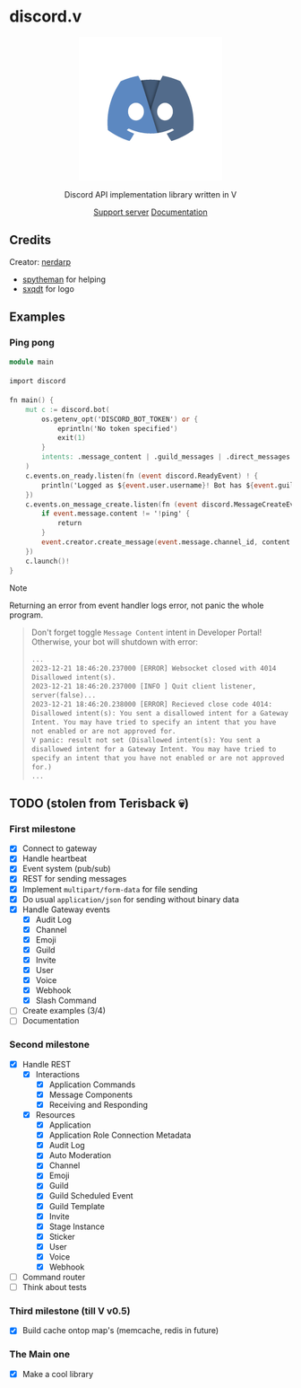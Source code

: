 # discord.v

<div align="center">
<img src="assets/logo.png" height=256></img>

Discord API implementation library written in V

[Support server](https://discord.gg/k7rvtQ43cu)
[Documentation](https://darphome.github.io/discord.v/discord.html)

</div>

## Credits

Creator: [nerdarp](https://github.com/DarpHome)

- [spytheman](https://github.com/spytheman) for helping
- [sxqdt](https://github.com/HARXI) for logo

## Examples

### Ping pong


```v
module main

import discord

fn main() {
	mut c := discord.bot(
		os.getenv_opt('DISCORD_BOT_TOKEN') or {
			eprintln('No token specified')
			exit(1)
		}
		intents: .message_content | .guild_messages | .direct_messages
	)
	c.events.on_ready.listen(fn (event discord.ReadyEvent) ! {
		println('Logged as ${event.user.username}! Bot has ${event.guilds.len} guilds')
	})
	c.events.on_message_create.listen(fn (event discord.MessageCreateEvent) ! {
		if event.message.content != '!ping' {
			return
		}
		event.creator.create_message(event.message.channel_id, content: 'Pong')!
	})
	c.launch()!
}
```

> [!NOTE]
> Returning an error from event handler logs error, not panic the whole program.

> Don't forget toggle `Message Content` intent in Developer Portal! Otherwise, your bot will shutdown with error:
> ```
> ...
> 2023-12-21 18:46:20.237000 [ERROR] Websocket closed with 4014 Disallowed intent(s).
> 2023-12-21 18:46:20.237000 [INFO ] Quit client listener, server(false)...
> 2023-12-21 18:46:20.238000 [ERROR] Recieved close code 4014: Disallowed intent(s): You sent a disallowed intent for a Gateway Intent. You may have tried to specify an intent that you have not enabled or are not approved for.
> V panic: result not set (Disallowed intent(s): You sent a disallowed intent for a Gateway Intent. You may have tried to specify an intent that you have not enabled or are not approved for.)      
> ...
> ```

## TODO (stolen from Terisback 💀)

### First milestone
- [x] Connect to gateway
- [x] Handle heartbeat
- [x] Event system (pub/sub)
- [x] REST for sending messages
- [x] Implement `multipart/form-data` for file sending
- [x] Do usual `application/json` for sending without binary data
- [x] Handle Gateway events
  - [x] Audit Log
  - [x] Channel
  - [x] Emoji
  - [x] Guild
  - [x] Invite
  - [x] User
  - [x] Voice
  - [x] Webhook
  - [x] Slash Command
- [ ] Create examples (3/4)
- [ ] Documentation

### Second milestone
- [x] Handle REST
  - [x] Interactions
    - [x] Application Commands
    - [x] Message Components
    - [x] Receiving and Responding
  - [x] Resources
    - [x] Application
    - [x] Application Role Connection Metadata
    - [x] Audit Log
    - [x] Auto Moderation
    - [x] Channel
    - [x] Emoji
    - [x] Guild
    - [x] Guild Scheduled Event
    - [x] Guild Template
    - [x] Invite
    - [x] Stage Instance
    - [x] Sticker
    - [x] User
    - [x] Voice
    - [x] Webhook
- [ ] Command router
- [ ] Think about tests

### Third milestone (till V v0.5)
- [x] Build cache ontop map's (memcache, redis in future)

### The Main one
- [x] Make a cool library